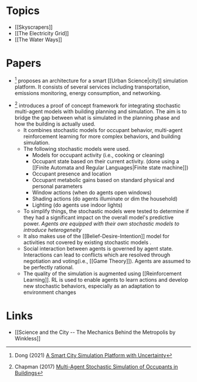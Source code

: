 # Topics
* [[Skyscrapers]]
* [[The Electricity Grid]]
* [[The Water Ways]]

# Papers
* [^Dong_2021] proposes an architecture for a smart [[Urban Science|city]] simulation platform. It consists of several services including transportation, emissions monitoring, energy consumption, and networking.

[^Dong_2021]: Dong (2021) [A Smart City Simulation Platform with Uncertainty](https://dl.acm.org/doi/pdf/10.1145/3450267.3452002)


* [^Chapman_2017] introduces a proof of concept framework for integrating stochastic multi-agent models with building planning and simulation. The aim is to bridge the gap between what is simulated in the planning phase and how the building is actually used. 
	* It combines stochastic models for occupant behavior, multi-agent reinforcement learning for more complex behaviors, and building simulation. 
	* The following stochastic models were used.
		* Models for occupant activity (i.e., cooking or cleaning)
		* Occupant state based on their current activity. (done using a [[Finite Automata and Regular Languages|Finite state machine]])
		* Occupant presence and location
		* Occupant metabolic gains based on standard physical and personal parameters
		* Window actions (when do agents open windows)
		* Shading actions (do agents illuminate or dim the household)
		* Lighting (do agents use indoor lights)
	* To simplify things, the stochastic models were tested to determine if they had a significant impact on the overall model's predictive power. *Agents are equipped with their own stochastic models to introduce heterogeneity*
	* It also makes use of the [[Belief-Desire-Intention]] model for activities not covered by existing stochastic models . 
	* Social interaction between agents is governed by agent state. Interactions can lead to conflicts which are resolved through negotiation and voting(i.e., [[Game Theory]]). Agents are assumed to be perfectly rational.
	* The quality of the simulation is augmented using [[Reinforcement Learning]]. RL is used to enable agents to learn actions and develop new stochastic behaviors, especially as an adaptation to environment changes

[^Chapman_2017]:  Chapman (2017) [Multi-Agent Stochastic Simulation of Occupants in Buildings](https://eprints.nottingham.ac.uk/39868/1/JacobChapman4170825psxjc5%2017-01-16%20final.pdf)

# Links
* [[Science and the City -- The Mechanics Behind the Metropolis by Winkless]]
